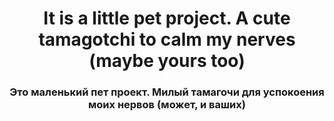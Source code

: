 <h1 align="center">It is a little pet project.
A cute tamagotchi to calm my nerves (maybe yours too)</h1>
<h3 align="center">Это маленький пет проект.
Милый тамагочи для успокоения моих нервов (может, и ваших)</h3>
